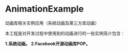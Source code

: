 # AnimationExample
动画库相关实例应用（系统动画及第三方库动画）

本工程是对开发过程中使用到的动画进行的一些实例简介包含：

**1.系统动画。**
**2.Facebook开源动画库POP。**

